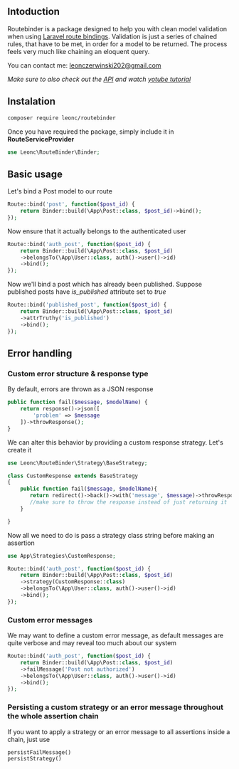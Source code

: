 ## Intoduction ##

Routebinder is a package designed to help you with clean model validation when using [Laravel route bindings](https://laravel.com/docs/5.8/routing#route-model-binding). Validation is just a series of chained rules, that have to be met, in order for a model to be returned. The process feels very much like chaining an eloquent query.

You can contact me: 
leonczerwinski202@gmail.com

*Make sure to also check out the [API](https://github.com/boring-leon/route-binder/blob/master/API.md) and watch [yotube tutorial](https://youtu.be/p4m0C3remo4)*

## Instalation ##

```bash
composer require leonc/routebinder
```

Once you have required the package, simply include it in **RouteServiceProvider**
```php
use Leonc\RouteBinder\Binder;
```

## Basic usage ##
Let's bind a Post model to our route
```php
Route::bind('post', function($post_id) {
    return Binder::build(\App\Post::class, $post_id)->bind();
});
```

Now ensure that it actually belongs to the authenticated user

```php
Route::bind('auth_post', function($post_id) {
    return Binder::build(\App\Post::class, $post_id)
    ->belongsTo(\App\User::class, auth()->user()->id)
    ->bind();
});
```
Now we'll bind a post which has already been published. Suppose published posts have *is_published* attribute set to *true*

```php
Route::bind('published_post', function($post_id) {
    return Binder::build(\App\Post::class, $post_id)
    ->attrTruthy('is_published')
    ->bind();
});

```

## Error handling ##
### Custom error structure & response type ###

By default, errors are thrown as a JSON response
```php
public function fail($message, $modelName) {
    return response()->json([
        'problem' => $message
    ])->throwResponse();
}
```
We can alter this behavior by providing a custom response strategy. Let's create it
```php
use Leonc\RouteBinder\Strategy\BaseStrategy;

class CustomResponse extends BaseStrategy
{
    public function fail($message, $modelName){
       return redirect()->back()->with('message', $message)->throwResponse();
       //make sure to throw the response instead of just returning it
    }

}
```
Now all we need to do is pass a strategy class string before making an assertion
```php
use App\Strategies\CustomResponse;

Route::bind('auth_post', function($post_id) {
    return Binder::build(\App\Post::class, $post_id)
    ->strategy(CustomResponse::class)
    ->belongsTo(\App\User::class, auth()->user()->id)
    ->bind();
});
```

### Custom error messages ###
We may want to define a custom error message, as default messages are quite verbose and may reveal too much about our system

```php
Route::bind('auth_post', function($post_id) {
    return Binder::build(\App\Post::class, $post_id)
    ->failMessage('Post not authorized')
    ->belongsTo(\App\User::class, auth()->user()->id)
    ->bind();
});
```

### Persisting a custom strategy or an error message throughout the whole assertion chain ###
If you want to apply a strategy or an error message to all assertions inside a chain, just use 
```php
persistFailMessage()
persistStrategy()
```

